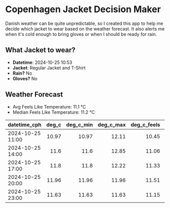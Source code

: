 
# Copenhagen Jacket Decision Maker

Danish weather can be quite unpredictable, so I created this app to help me decide which jacket to wear based on the weather forecast. 
It also alerts me when it's cold enough to bring gloves or when I should be ready for rain.

## What Jacket to wear?

- **Datetime**: 2024-10-25 10:53
- **Jacket**: Regular Jacket and T-Shirt
- **Rain?** No
- **Gloves?** No

## Weather Forecast
- Avg Feels Like Temperature: 11.1 °C
- Median Feels Like Temperature: 11.2 °C

| datetime_cph     |   deg_c |   deg_c_min |   deg_c_max |   deg_c_feels | weather   | wind   | rain   |
|:-----------------|--------:|------------:|------------:|--------------:|:----------|:-------|:-------|
| 2024-10-25 11:00 |   10.97 |       10.97 |       12.11 |         10.45 | Clouds    | Low    | None   |
| 2024-10-25 14:00 |   11.6  |       11.6  |       12.85 |         11.06 | Clouds    | Low    | None   |
| 2024-10-25 17:00 |   11.8  |       11.8  |       12.22 |         11.33 | Clouds    | Low    | None   |
| 2024-10-25 20:00 |   11.96 |       11.96 |       11.96 |         11.51 | Clear     | Low    | None   |
| 2024-10-25 23:00 |   11.63 |       11.63 |       11.63 |         11.15 | Clouds    | Low    | None   |
        